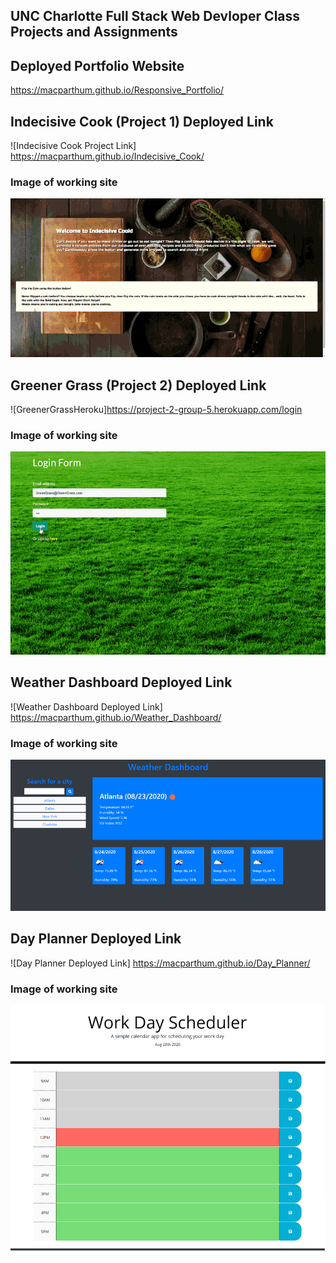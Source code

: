 ## UNC Charlotte Full Stack Web Devloper Class Projects and Assignments
## Deployed Portfolio Website
https://macparthum.github.io/Responsive_Portfolio/

## Indecisive Cook (Project 1) Deployed Link

![Indecisive Cook Project Link] https://macparthum.github.io/Indecisive_Cook/

### Image of working site

![Indecisive Cook](/assets/indecisive.gif)

## Greener Grass (Project 2) Deployed Link

![GreenerGrassHeroku]https://project-2-group-5.herokuapp.com/login

### Image of working site

![Greener Grass](/assets/greenGrass.gif)

## Weather Dashboard Deployed Link

![Weather Dashboard Deployed Link] https://macparthum.github.io/Weather_Dashboard/

### Image of working site

![Weather Dashboard](/assets/weatherDash.png)

## Day Planner Deployed Link

![Day Planner Deployed Link] https://macparthum.github.io/Day_Planner/

### Image of working site

![Day Planner](/assets/workDaySchedule.png)




